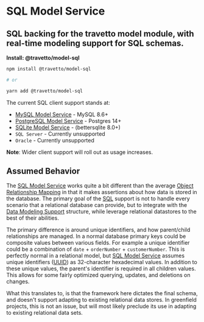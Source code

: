 <!-- This file was generated by @travetto/doc and should not be modified directly -->
<!-- Please modify https://github.com/travetto/travetto/tree/main/module/model-sql/DOC.tsx and execute "npx trv doc" to rebuild -->
# SQL Model Service

## SQL backing for the travetto model module, with real-time modeling support for SQL schemas.

**Install: @travetto/model-sql**
```bash
npm install @travetto/model-sql

# or

yarn add @travetto/model-sql
```

The current SQL client support stands at:
   *  [MySQL Model Service](https://github.com/travetto/travetto/tree/main/module/model-mysql#readme "MySQL backing for the travetto model module, with real-time modeling support for SQL schemas.") - MySQL 8.6+
   *  [PostgreSQL Model Service](https://github.com/travetto/travetto/tree/main/module/model-postgres#readme "PostgreSQL backing for the travetto model module, with real-time modeling support for SQL schemas.") - Postgres 14+
   *  [SQLite Model Service](https://github.com/travetto/travetto/tree/main/module/model-sqlite#readme "SQLite backing for the travetto model module, with real-time modeling support for SQL schemas.") - (bettersqlite 8.0+)
   *  `SQL Server` - Currently unsupported
   *  `Oracle` - Currently unsupported

**Note**: Wider client support will roll out as usage increases.

## Assumed Behavior
The [SQL Model Service](https://github.com/travetto/travetto/tree/main/module/model-sql#readme "SQL backing for the travetto model module, with real-time modeling support for SQL schemas.") works quite a bit different than the average [Object Relationship Mapping](https://en.wikipedia.org/wiki/Object%E2%80%93relational_mapping) in that it makes assertions about how data is stored in the database.  The primary goal of the [SQL](https://en.wikipedia.org/wiki/SQL) support is not to handle every scenario that a relational database can provide, but to integrate with the [Data Modeling Support](https://github.com/travetto/travetto/tree/main/module/model#readme "Datastore abstraction for core operations.") structure, while leverage relational datastores to the best of their abilities. 

The primary difference is around unique identifiers, and how parent/child relationships are managed.  In a normal database primary keys could be composite values between various fields.  For example a unique identifier could be a combination of `date` + `orderNumber` + `customerNumber`.  This is perfectly normal in a relational model, but [SQL Model Service](https://github.com/travetto/travetto/tree/main/module/model-sql#readme "SQL backing for the travetto model module, with real-time modeling support for SQL schemas.") assumes unique identifiers ([UUID](https://en.wikipedia.org/wiki/Universally_unique_identifier)) as 32-character hexadecimal values.  In addition to these unique values, the parent's identifier is required in all children values.  This allows for some fairly optimized querying, updates, and deletions on changes. 

What this translates to, is that the framework here dictates the final schema, and doesn't support adapting to existing relational data stores. In greenfield projects, this is not an issue, but will most likely preclude its use in adapting to existing relational data sets.
